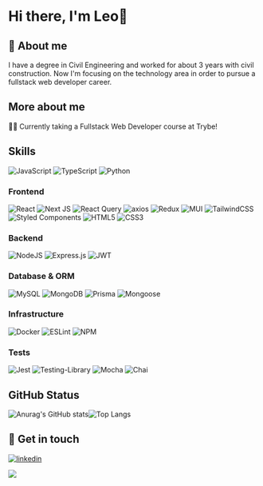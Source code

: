 # Hi there, I'm Leo👋


## 🚀 About me
I have a degree in Civil Engineering and worked for about 3 years with civil construction. Now I'm focusing on the technology area in order to pursue a fullstack web developer career.

## More about me
👩‍💻 Currently taking a Fullstack Web Developer course at Trybe!


## Skills
![JavaScript](https://img.shields.io/badge/javascript-%23323330.svg?style=for-the-badge&logo=javascript&logoColor=%23F7DF1E)
![TypeScript](https://img.shields.io/badge/typescript-%23007ACC.svg?style=for-the-badge&logo=typescript&logoColor=white)
![Python](https://img.shields.io/badge/python-3670A0?style=for-the-badge&logo=python&logoColor=ffdd54)

### Frontend
![React](https://img.shields.io/badge/react-%2320232a.svg?style=for-the-badge&logo=react&logoColor=%2361DAFB)
![Next JS](https://img.shields.io/badge/Next-black?style=for-the-badge&logo=next.js&logoColor=white)
![React Query](https://img.shields.io/badge/-React%20Query-FF4154?style=for-the-badge&logo=react%20query&logoColor=white)
![axios](https://img.shields.io/badge/axios-5A29E4?style=for-the-badge&logo=axios&logoColor=white)
![Redux](https://img.shields.io/badge/redux-%23593d88.svg?style=for-the-badge&logo=redux&logoColor=white)
![MUI](https://img.shields.io/badge/MUI-%230081CB.svg?style=for-the-badge&logo=mui&logoColor=white)
![TailwindCSS](https://img.shields.io/badge/tailwindcss-%2338B2AC.svg?style=for-the-badge&logo=tailwind-css&logoColor=white)
![Styled Components](https://img.shields.io/badge/styled--components-DB7093?style=for-the-badge&logo=styled-components&logoColor=white)
![HTML5](https://img.shields.io/badge/html5-%23E34F26.svg?style=for-the-badge&logo=html5&logoColor=white)
![CSS3](https://img.shields.io/badge/css3-%231572B6.svg?style=for-the-badge&logo=css3&logoColor=white)

### Backend
![NodeJS](https://img.shields.io/badge/node.js-6DA55F?style=for-the-badge&logo=node.js&logoColor=white)
![Express.js](https://img.shields.io/badge/express.js-%23404d59.svg?style=for-the-badge&logo=express&logoColor=%2361DAFB)
![JWT](https://img.shields.io/badge/JWT-black?style=for-the-badge&logo=JSON%20web%20tokens)

### Database & ORM
![MySQL](https://img.shields.io/badge/mysql-%2300f.svg?style=for-the-badge&logo=mysql&logoColor=white)
![MongoDB](https://img.shields.io/badge/MongoDB-%234ea94b.svg?style=for-the-badge&logo=mongodb&logoColor=white)
![Prisma](https://img.shields.io/badge/Prisma-3982CE?style=for-the-badge&logo=Prisma&logoColor=white)
![Mongoose](https://img.shields.io/badge/mongooose-%234ea94b.svg?style=for-the-badge&logo=mongoose&logoColor=white)

### Infrastructure
![Docker](https://img.shields.io/badge/docker-%230db7ed.svg?style=for-the-badge&logo=docker&logoColor=white)
![ESLint](https://img.shields.io/badge/ESLint-4B3263?style=for-the-badge&logo=eslint&logoColor=white)
![NPM](https://img.shields.io/badge/NPM-%23000000.svg?style=for-the-badge&logo=npm&logoColor=white)

###  Tests
![Jest](https://img.shields.io/badge/-jest-%23C21325?style=for-the-badge&logo=jest&logoColor=white)
![Testing-Library](https://img.shields.io/badge/-TestingLibrary-%23E33332?style=for-the-badge&logo=testing-library&logoColor=white)
![Mocha](https://img.shields.io/badge/MOCHA-6D4A31?style=for-the-badge&logo=mocha&logoColor=white)
![Chai](https://img.shields.io/badge/chai-974942?style=for-the-badge&logo=chai&logoColor=white)

## GitHub Status

![Anurag's GitHub stats](https://github-readme-stats.vercel.app/api?username=leonardocbrand&show_icons=true&theme=radical)![Top Langs](https://github-readme-stats.vercel.app/api/top-langs/?username=leonardocbrand&layout=compact&theme=radical)

## 🔗 Get in touch
[![linkedin](https://img.shields.io/badge/linkedin-0A66C2?style=for-the-badge&logo=linkedin&logoColor=white)](https://www.linkedin.com/in/leonardocbrand/)

<a href = "mailto: leonardocbrand@gmail.com"><img src="https://img.shields.io/badge/Gmail-D14836?style=for-the-badge&logo=gmail&logoColor=white"></a>

